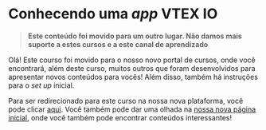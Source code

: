 # Conhecendo uma *app* VTEX IO

> **Este conteúdo foi movido para um outro lugar. Não damos mais suporte a estes cursos e a este canal de aprendizado**

Olá! Este courso foi movido para o nosso novo portal de cursos, onde você encontrará, além deste curso, muitos outros que foram desenvolvidos para apresentar novos conteúdos para vocês! Além disso, também há instruções para o _set up_ inicial.

Para ser redirecionado para este curso na nossa nova plataforma, você pode clicar [aqui](https://developers.vtex.com/learning/docs/course-store-block-lang-en). Você também pode dar uma olhada na [nossa nova página inicial](https://developers.vtex.com/learning), onde você também pode encontrar conteúdos interessantes!
